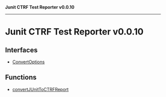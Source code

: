 **Junit CTRF Test Reporter v0.0.10**

***

# Junit CTRF Test Reporter v0.0.10

## Interfaces

- [ConvertOptions](interfaces/ConvertOptions.md)

## Functions

- [convertJUnitToCTRFReport](functions/convertJUnitToCTRFReport.md)
